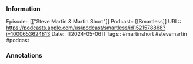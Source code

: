 ### Information

Episode:: [["Steve Martin & Martin Short"]]
Podcast:: [[Smartless]]
URL:: https://podcasts.apple.com/us/podcast/smartless/id1521578868?i=1000653624813
Date:: [[2024-05-06]]
Tags:: #martinshort #stevemartin
#podcast


### Annotations

